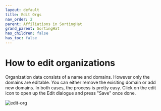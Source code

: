 ```yaml
---
layout: default
title: Edit Orgs
nav_order: 2
parent: Affiliations in SortingHat
grand_parent: SortingHat
has_children: false
has_toc: false
---
```


# How to edit organizations

Organization data consists of a name and domains. However only the domains are
editable. You can either remove the exisiting domain or add new domains. In both
cases, the process is pretty easy. Click on the edit icon to open up the Edit
dialogue and press "Save" once done.

![edit-org](../assets/edit-org.png)